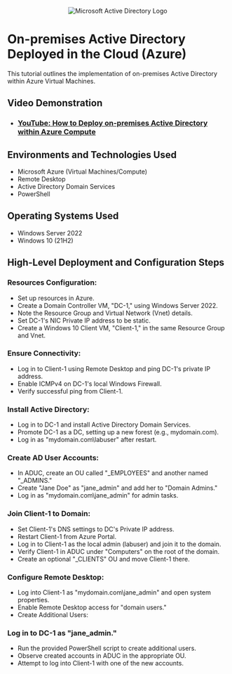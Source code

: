 <p align="center">
<img src="https://i.imgur.com/pU5A58S.png" alt="Microsoft Active Directory Logo"/>
</p>

<h1>On-premises Active Directory Deployed in the Cloud (Azure)</h1>
This tutorial outlines the implementation of on-premises Active Directory within Azure Virtual Machines.<br />


<h2>Video Demonstration</h2>

- ### [YouTube: How to Deploy on-premises Active Directory within Azure Compute](https://www.youtube.com)

<h2>Environments and Technologies Used</h2>

- Microsoft Azure (Virtual Machines/Compute)
- Remote Desktop
- Active Directory Domain Services
- PowerShell

<h2>Operating Systems Used </h2>

- Windows Server 2022
- Windows 10 (21H2)

<h2>High-Level Deployment and Configuration Steps</h2>

### Resources Configuration:

- Set up resources in Azure.
- Create a Domain Controller VM, "DC-1," using Windows Server 2022.
- Note the Resource Group and Virtual Network (Vnet) details.
- Set DC-1's NIC Private IP address to be static.
- Create a Windows 10 Client VM, "Client-1," in the same Resource Group and Vnet.

### Ensure Connectivity:
- Log in to Client-1 using Remote Desktop and ping DC-1's private IP address.
- Enable ICMPv4 on DC-1's local Windows Firewall.
- Verify successful ping from Client-1.

### Install Active Directory:
- Log in to DC-1 and install Active Directory Domain Services.
- Promote DC-1 as a DC, setting up a new forest (e.g., mydomain.com).
- Log in as "mydomain.com\labuser" after restart.

### Create AD User Accounts:
- In ADUC, create an OU called "_EMPLOYEES" and another named "_ADMINS."
- Create "Jane Doe" as "jane_admin" and add her to "Domain Admins."
- Log in as "mydomain.com\jane_admin" for admin tasks.

### Join Client-1 to Domain:
- Set Client-1's DNS settings to DC's Private IP address.
- Restart Client-1 from Azure Portal.
- Log in to Client-1 as the local admin (labuser) and join it to the domain.
- Verify Client-1 in ADUC under "Computers" on the root of the domain.
- Create an optional "_CLIENTS" OU and move Client-1 there.

### Configure Remote Desktop:
- Log into Client-1 as "mydomain.com\jane_admin" and open system properties.
- Enable Remote Desktop access for "domain users."
- Create Additional Users:

### Log in to DC-1 as "jane_admin."
- Run the provided PowerShell script to create additional users.
- Observe created accounts in ADUC in the appropriate OU.
- Attempt to log into Client-1 with one of the new accounts.

